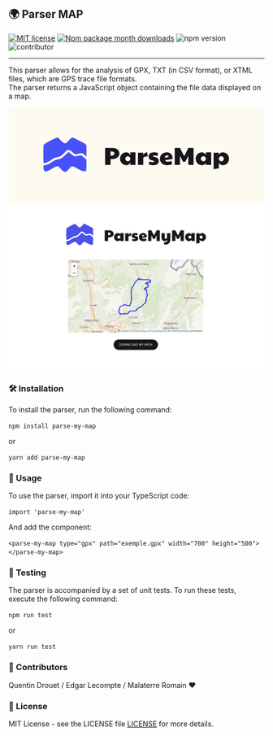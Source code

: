 ## 🌍 Parser MAP

[![MIT license](https://img.shields.io/badge/License-MIT-blue.svg)](https://lbesson.mit-license.org/)
[![Npm package month downloads](https://badgen.net/npm/dm/parse-my-map)](https://npmjs.com/package/parse-my-map)
![npm version](https://img.shields.io/npm/v/parse-my-map)
![contributor](https://img.shields.io/github/contributors/Edgarlct/parse-my-map)

----

This parser allows for the analysis of GPX, TXT (in CSV format), or XTML files, which are GPS trace file formats.  
The parser returns a JavaScript object containing the file data displayed on a map.

![map](src/assets/logo.png) ![interface](src/assets/interface.png)

### 🛠 Installation
To install the parser, run the following command:

``npm install parse-my-map ``  

or  

``yarn add parse-my-map ``


### 🚀 Usage

To use the parser, import it into your TypeScript code:

```import 'parse-my-map' ```

And add the component:  

```<parse-my-map type="gpx" path="exemple.gpx" width="700" height="500"></parse-my-map> ```

### 🧪 Testing
The parser is accompanied by a set of unit tests. To run these tests, execute the following command:

```npm run test ```  

or  

```yarn run test ```

### 💼 Contributors

Quentin Drouet / Edgar Lecompte / Malaterre Romain  ❤️


### 📜 License
MIT License - see the LICENSE file [LICENSE](LICENSE) for more details.
